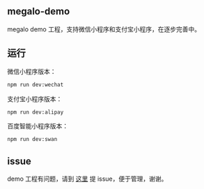 ## megalo-demo

megalo demo 工程，支持微信小程序和支付宝小程序，在逐步完善中。

## 运行

微信小程序版本：

```bash
npm run dev:wechat
```

支付宝小程序版本：

```bash
npm run dev:alipay
```

百度智能小程序版本：

```bash
npm run dev:swan
```

## issue

demo 工程有问题，请到 [这里](https://github.com/kaola-fed/megalo/issues) 提 issue，便于管理，谢谢。
